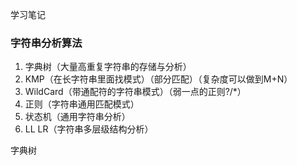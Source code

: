 学习笔记

### 字符串分析算法
1. 字典树（大量高重复字符串的存储与分析）
2. KMP（在长字符串里面找模式）（部分匹配）（复杂度可以做到M+N）
3. WildCard（带通配符的字符串模式）（弱一点的正则?/*）
4. 正则（字符串通用匹配模式）
5. 状态机（通用字符串分析）
6. LL LR（字符串多层级结构分析）


字典树